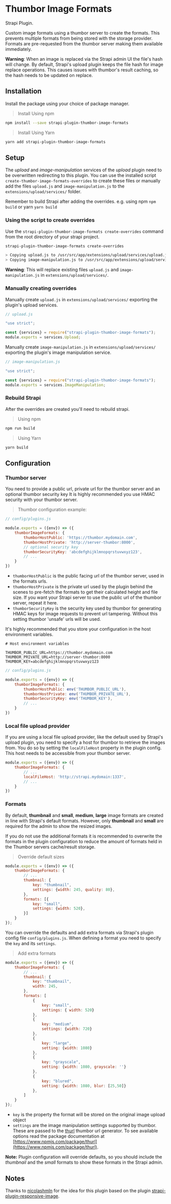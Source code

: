 # Thumbor Image Formats

Strapi Plugin.

Custom image formats using a thumbor server to create the formats. This prevents multiple formats
from being stored with the storage provider. Formats are pre-requested from the thumbor server 
making them available immediately.

**Warning**: When an image is replaced via the Strapi admin UI the file's hash will change. By default, 
Strapi's upload plugin keeps the file hash for image replace operations. This causes issues with thumbor's
result caching, so the hash needs to be updated on replace.

## Installation

Install the package using your choice of package manager.

> Install Using npm
```bash
npm install --save strapi-plugin-thumbor-image-formats
```

> Install Using Yarn
```bash
yarn add strapi-plugin-thumbor-image-formats
```

## Setup

The _upload_ and  _image-manipulation_ services of the _upload_ plugin need to be overwritten
 redirecting to this plugin. You can use the installed script `create-thumbor-image-formats-overrides` 
 to create these files or manually add the files `upload.js` and `image-manipulation.js` to
 the `extensions/upload/services/` folder.
 
Remember to build Strapi after adding the overrides. e.g. using npm `npm build` or yarn `yarn build`

### Using the script to create overrides

Use the `strapi-plugin-thumbor-image-formats create-overrides` command from the root directory of your strapi project.

```bash
strapi-plugin-thumbor-image-formats create-overrides

> Copying upload.js to /usr/src/app/extensions/upload/services/upload.js
> Copying image-manipulation.js to /usr/src/app/extensions/upload/services/image-manipulation.js
```

**Warning**: This will replace existing files `upload.js` and `image-manipulation.js` in `extensions/upload/services/`.


### Manually creating overrides

Manually create `upload.js` in `extensions/upload/services/` exporting the plugin's upload services.

```javascript
// upload.js

"use strict";

const {services} = require("strapi-plugin-thumbor-image-formats");
module.exports = services.Upload;
```

Manually create `image-manipulation.js` in `extensions/upload/services/` exporting the plugin's image manipulation
service.

```javascript
// image-manipulation.js

"use strict";

const {services} = require("strapi-plugin-thumbor-image-formats");
module.exports = services.ImageManipulation;
```

### Rebuild Strapi

After the overrides are created you'll need to rebuild strapi.

> Using npm

```bash
npm run build
```

> Using Yarn

```bash
yarn build
```

## Configuration

### Thumbor server

You need to provide a public url, private url for the thumbor server and an optional thumbor security key
It is highly recommended you use HMAC security with your thumbor server.

> Thumbor configuration example:

```javascript
// config/plugins.js 

module.exports = ({env}) => ({
    thumborImageFormats: {
        thumborHostPublic: 'https://thumbor.mydomain.com',
        thumborHostPrivate: 'http://server-thumbor:8000',
        // optional security key
        thumborSecurityKey: 'abcdefghijklmnopqrstuvwxyz123',
        // ...
    }
})
```

* `thumborHostPublic` is the public facing url of the thumbor server, used in the formats urls.
* `thumborHostPrivate` is the private url used by the plugin behind the scenes to pre-fetch the formats to get their 
calculated height and file size. If you want your Strapi server to use the public url of the thumbor server, repeat it here.
* `thumborSecurityKey` is the security key used by thumbor for generating HMAC keys for image requests to prevent url 
tampering. Without this setting thumbor 'unsafe' urls will be used.

It's highly recommended that you store your configuration in the host environment variables.

```dotenv
# Host environment variables

THUMBOR_PUBLIC_URL=https://thumbor.mydomain.com
THUMBOR_PRIVATE_URL=http://server-thumbor:8000
THUMBOR_KEY=abcdefghijklmnopqrstuvwxyz123
```

```javascript
// config/plugins.js

module.exports = ({env}) => ({
    thumborImageFormats: {
        thumborHostPublic: env('THUMBOR_PUBLIC_URL'),
        thumborHostPrivate: env('THUMBOR_PRIVATE_URL'),
        thumborSecurityKey: env('THUMBOR_KEY'),
        // ...
    }
})
```

### Local file upload provider

If you are using a local file upload provider, like the default used by Strapi's upload plugin, you 
need to specify a host for thumbor to retrieve the images from. You do so by setting the `localFileHost`
property in the plugin config. This host needs to be accessible from your thumbor server.

```javascript
module.exports = ({env}) => ({
    thumborImageFormats: {
        // ...
        localFileHost: 'http://strapi.mydomain:1337',
        // ...
    }
})
```


### Formats

By default, __thumbnail__ and __small__, __medium__, __large__ image formats are created in line with Strapi's default
formats. However, only __thumbnail__ and __small__ are required for the admin to show the resized images. 

If you do not use the additional formats it is recommended to overwrite the formats in the plugin configuration to reduce
the amount of formats held in the Thumbor servers cache/result storage. 

> Override default sizes
```javascript
module.exports = ({env}) => ({
    thumborImageFormats: {
        // ... 
        thumbnail: {
            key: "thumbnail",
            settings: {width: 245, quality: 80},
        },
        formats: [{
            key: "small",
            settings: {width: 520},
        }]
    }
});
```

You can override the defaults and add extra formats via Strapi's plugin config file `config/plugins.js`. 
When defining a format you need to specify the `key` and its `settings`. 

> Add extra formats
```javascript
module.exports = ({env}) => ({
    thumborImageFormats: {
        // ...
        thumbnail: {
            key: "thumbnail",
            width: 245,
        },
        formats: [
            {
                key: "small",
                settings: { width: 520}
            },
            {
                key: "medium",
                settings: {width: 720}
            },
            {
                key: "large",
                setting: {width: 1080}
            },
            {
                key: "grayscale",
                setting: {width: 1080, grayscale: ''}
            },
            {
                key: "blured",
                setting: {width: 1080, blur: [25,50]}
            },
        ]
    }
});
```

* `key` is the property the format will be stored on the original image upload object
* `settings` are the image manipulation settings supported by thumbor. These are passed to the [thurl](https://www.npmjs.com/package/thurl) 
thumbor url generator. To see available options read the package documentation at [https://www.npmjs.com/package/thurl](https://www.npmjs.com/package/thurl).

**Note:** Plugin configuration will override defaults, so you should include the _thumbnail_ and the _small_ formats
to show these formats in the Strapi admin.





## Notes
Thanks to [nicolashmln](https://github.com/nicolashmln) for the idea 
for this plugin based on the plugin [strapi-plugin-responsive-image](https://github.com/nicolashmln/strapi-plugin-responsive-image).